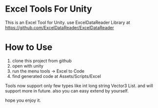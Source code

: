 Excel Tools For Unity
====================
This is an Excel Tool for Unity.
use ExcelDataReader Library at https://github.com/ExcelDataReader/ExcelDataReader

How to Use
============
1. clone this project from github
2. open with unity
3. run the menu tools -> Excel to Code
4. find generated code at Assets/Scripts/Excel

Tools now support only few types like int long string Vector3 List<int>.
and will support more in future.
also you can easy extend by yourself.
  
hope you enjoy it.
